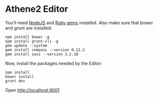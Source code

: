 Athene2 Editor
==============

You'll need [NodeJS](http://nodejs.org) and [Ruby gems](https://www.ruby-lang.org) installed. Also make sure that bower and grunt are installed:

```
npm install bower -g
npm install grunt-cli -g
gem update --system
gem install compass --version 0.12.2
gem install sass --version 3.2.10
```

Now, install the packages needed by the Editor:

```
npm install
bower install
grunt dev
```

Open [http://localhost:9001](localhost:9001)
